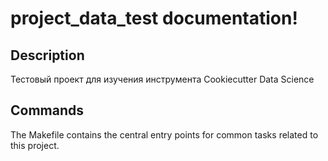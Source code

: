 # project_data_test documentation!

## Description

Тестовый проект для изучения инструмента Cookiecutter Data Science

## Commands

The Makefile contains the central entry points for common tasks related to this project.


